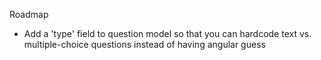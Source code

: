 Roadmap
- Add a 'type' field to question model so that you can hardcode text vs. multiple-choice questions instead of having angular guess